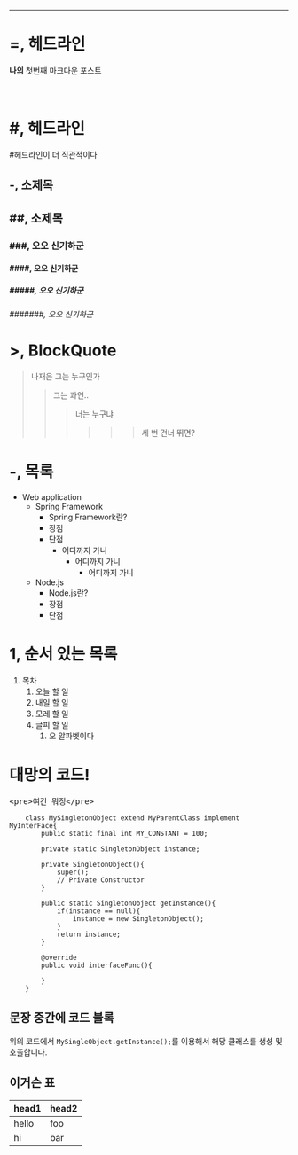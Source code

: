 <hr>

=, 헤드라인
=
<b>나의</b> 첫번째 마크다운 포스트
<br>
<br>
<br>

# #, 헤드라인
#헤드라인이 더 직관적이다

-, 소제목
-

## ##, 소제목

### ###, 오오 신기하군
#### ####, 오오 신기하군
##### #####, 오오 신기하군
###### #######, 오오 신기하군

# >, BlockQuote
>나재은 그는 누구인가
>> 그는 과연..
>>> 너는 누구냐
>>>>>> 세 번 건너 뛰면?

# -, 목록
- Web application
	- Spring Framework
		- Spring Framework란?
		- 장점
		- 단점
		 	- 어디까지 가니
		 		- 어디까지 가니
		 			- 어디까지 가니
	- Node.js
		- Node.js란?
		- 장점
		- 단점

# 1, 순서 있는 목록
1. 목차
	1. 오늘 할 일
	3. 내일 할 일
	2. 모레 할 일
	4. 글피 할 일 
		1. 오 알파벳이다


# 대망의 코드!
<pre>
&lt;pre&gt;여긴 뭐징&lt;/pre&gt;
</pre>
```{.java}
	class MySingletonObject extend MyParentClass implement MyInterFace{
    	public static final int MY_CONSTANT = 100;          
    
        private static SingletonObject instance;      
    
        private SingletonObject(){  
            super();
        	// Private Constructor
        }
    
        public static SingletonObject getInstance(){
        	if(instance == null){
            	instance = new SingletonObject();
            }
            return instance;
        }

        @override
        public void interfaceFunc(){

        }
    }
```

## 문장 중간에 코드 블록
위의 코드에서 `MySingleObject.getInstance();`를 이용해서 해당 클래스를 생성 및 호출합니다.


## 이거슨 표
head1 | head2
------|-------
hello | foo
hi    | bar

